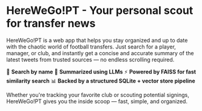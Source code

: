 # HereWeGo!PT - Your personal scout for transfer news

HereWeGo!PT is a web app that helps you stay organized and up to date with the chaotic world of football transfers. Just search for a player, manager, or club, and instantly get a concise and accurate summary of the latest tweets from trusted sources — no endless scrolling required.

🔎 **Search by name**
🧠 **Summarized using LLMs**
⚡️ **Powered by FAISS for fast similarity search**
📊 **Backed by a structured SQLite + vector store pipeline**

Whether you're tracking your favorite club or scouting potential signings, HereWeGo!PT gives you the inside scoop — fast, simple, and organized.
